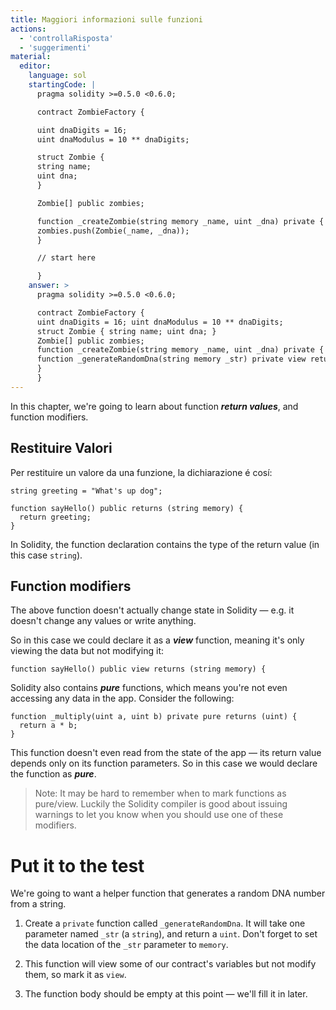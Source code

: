 ```yaml
---
title: Maggiori informazioni sulle funzioni
actions:
  - 'controllaRisposta'
  - 'suggerimenti'
material:
  editor:
    language: sol
    startingCode: |
      pragma solidity >=0.5.0 <0.6.0;

      contract ZombieFactory {

      uint dnaDigits = 16;
      uint dnaModulus = 10 ** dnaDigits;

      struct Zombie {
      string name;
      uint dna;
      }

      Zombie[] public zombies;

      function _createZombie(string memory _name, uint _dna) private {
      zombies.push(Zombie(_name, _dna));
      }

      // start here

      }
    answer: >
      pragma solidity >=0.5.0 <0.6.0;

      contract ZombieFactory {
      uint dnaDigits = 16; uint dnaModulus = 10 ** dnaDigits;
      struct Zombie { string name; uint dna; }
      Zombie[] public zombies;
      function _createZombie(string memory _name, uint _dna) private { zombies.push(Zombie(_name, _dna)); }
      function _generateRandomDna(string memory _str) private view returns (uint) {
      }
      }
---
```


In this chapter, we're going to learn about function ***return values***, and function modifiers.

## Restituire Valori

Per restituire un valore da una funzione, la dichiarazione é cosí:

    string greeting = "What's up dog";
    
    function sayHello() public returns (string memory) {
      return greeting;
    }
    

In Solidity, the function declaration contains the type of the return value (in this case `string`).

## Function modifiers

The above function doesn't actually change state in Solidity — e.g. it doesn't change any values or write anything.

So in this case we could declare it as a ***view*** function, meaning it's only viewing the data but not modifying it:

    function sayHello() public view returns (string memory) {
    

Solidity also contains ***pure*** functions, which means you're not even accessing any data in the app. Consider the following:

    function _multiply(uint a, uint b) private pure returns (uint) {
      return a * b;
    }
    

This function doesn't even read from the state of the app — its return value depends only on its function parameters. So in this case we would declare the function as ***pure***.

> Note: It may be hard to remember when to mark functions as pure/view. Luckily the Solidity compiler is good about issuing warnings to let you know when you should use one of these modifiers.

# Put it to the test

We're going to want a helper function that generates a random DNA number from a string.

1. Create a `private` function called `_generateRandomDna`. It will take one parameter named `_str` (a `string`), and return a `uint`. Don't forget to set the data location of the `_str` parameter to `memory`.

2. This function will view some of our contract's variables but not modify them, so mark it as `view`.

3. The function body should be empty at this point — we'll fill it in later.